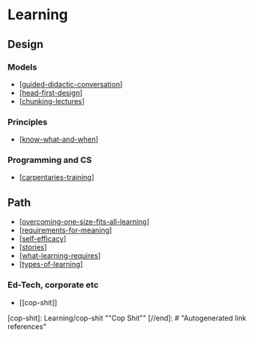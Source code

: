 # Learning

## Design

### Models

- [[guided-didactic-conversation]]
- [[head-first-design]]
- [[chunking-lectures]]

### Principles

- [[know-what-and-when]]

### Programming and CS

- [[carpentaries-training]]

## Path

- [[overcoming-one-size-fits-all-learning]]
- [[requirements-for-meaning]]
- [[self-efficacy]]
- [[stories]]
- [[what-learning-requires]]
- [[types-of-learning]]

### Ed-Tech, corporate etc

- [[cop-shit]]

[//begin]: # "Autogenerated link references for markdown compatibility"
[guided-didactic-conversation]: Learning/guided-didactic-conversation "Guided Didactic Conversation aka teaching-learning conversations"
[head-first-design]: Learning/head-first-design "Head First Design"
[chunking-lectures]: Learning/chunking-lectures "Chunking lectures"
[know-what-and-when]: Learning/know-what-and-when "Help the learner know what, when and why to do something"
[carpentaries-training]: Learning/carpentaries-training "carpentaries-training"
[overcoming-one-size-fits-all-learning]: Learning/overcoming-one-size-fits-all-learning "Overcoming one size fits all learning"
[requirements-for-meaning]: Learning/requirements-for-meaning "Requirements for meaning"
[self-efficacy]: Learning/self-efficacy "Self-efficacy"
[stories]: Learning/stories "Stories"
[what-learning-requires]: Learning/what-learning-requires "What learning requires"
[types-of-learning]: Learning/types-of-learning "Types of learning"
[cop-shit]: Learning/cop-shit ""Cop Shit""
[//end]: # "Autogenerated link references"